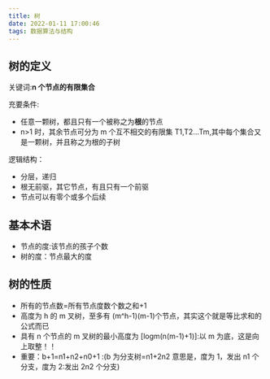 ```yaml
---
title: 树
date: 2022-01-11 17:00:46
tags: 数据算法与结构
---
```


## 树的定义

关键词:**n 个节点的有限集合**

充要条件:

- 任意一颗树，都且只有一个被称之为**根**的节点
- n>1 时，其余节点可分为 m 个互不相交的有限集 T1,T2...Tm,其中每个集合又是一颗树，并且称之为根的子树

逻辑结构：

- 分层，递归
- 根无前驱，其它节点，有且只有一个前驱
- 节点可以有零个或多个后续

## 基本术语

- 节点的度:该节点的孩子个数
- 树的度：节点最大的度

## 树的性质

- 所有的节点数=所有节点度数个数之和+1
- 高度为 h 的 m 叉树，至多有 (m^h-1)(m-1)个节点，其实这个就是等比求和的公式而已
- 具有 n 个节点的 m 叉树的最小高度为 [logm(n(m-1)+1)]:以 m 为底，这是向上取整！！
- 重要：b+1=n1+n2+n0+1 :(b 为分支树=n1+2n2 意思是，度为 1，发出 n1 个分支，度为 2:发出 2n2 个分支)
